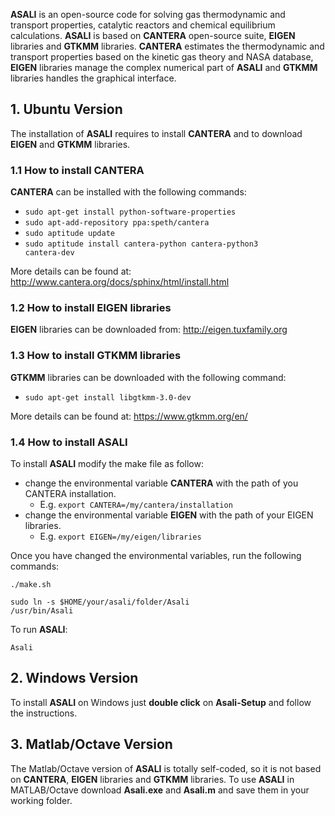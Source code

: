 **ASALI** is an open-source code for solving gas thermodynamic and transport properties, catalytic reactors and chemical equilibrium calculations.
**ASALI** is based on **CANTERA** open-source suite, **EIGEN** libraries and **GTKMM** libraries. **CANTERA** estimates the thermodynamic and transport properties based on the kinetic gas theory and NASA database, **EIGEN** libraries manage the complex numerical part of **ASALI** and **GTKMM** libraries handles the graphical interface.

## 1. Ubuntu Version
The installation of **ASALI** requires to install **CANTERA** and to download **EIGEN** and **GTKMM** libraries.

### 1.1 How to install CANTERA
**CANTERA** can be installed with the following commands:  
* <code>sudo apt-get install python-software-properties</code>
* <code>sudo apt-add-repository ppa:speth/cantera</code>
* <code>sudo aptitude update</code>
* <code>sudo aptitude install cantera-python cantera-python3 cantera-dev</code>

More details can be found at: http://www.cantera.org/docs/sphinx/html/install.html

### 1.2 How to install EIGEN libraries
**EIGEN** libraries can be downloaded from: http://eigen.tuxfamily.org

### 1.3 How to install GTKMM libraries
**GTKMM** libraries can be downloaded with the following command:
* <code>sudo apt-get install libgtkmm-3.0-dev</code>

More details can be found at: https://www.gtkmm.org/en/

### 1.4 How to install ASALI
To install **ASALI** modify the make file as follow:
* change the environmental variable **CANTERA** with the path of you CANTERA installation.
  * E.g. <code>export CANTERA=/my/cantera/installation</code>
* change the environmental variable **EIGEN** with the path of your EIGEN libraries.
  * E.g. <code>export EIGEN=/my/eigen/libraries</code>

Once you have changed the environmental variables, run the following commands:

<code>./make.sh</code>

<code>sudo ln -s $HOME/your/asali/folder/Asali /usr/bin/Asali</code>

To run **ASALI**:

<code>Asali</code>

## 2. Windows Version
To install **ASALI** on Windows just **double click** on **Asali-Setup** and follow the instructions.

## 3. Matlab/Octave Version
The Matlab/Octave version of **ASALI** is totally self-coded, so it is not based on **CANTERA**, **EIGEN** libraries and **GTKMM** libraries.
To use **ASALI** in MATLAB/Octave download **Asali.exe** and **Asali.m** and save them in your working folder.
